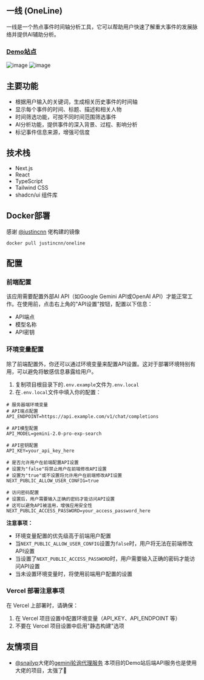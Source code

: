 ## 一线 (OneLine)

一线是一个热点事件时间轴分析工具，它可以帮助用户快速了解重大事件的发展脉络并提供AI辅助分析。
### [Demo站点](https://oneline.chengtx.me)
![image](https://github.com/user-attachments/assets/6d20acf8-c4a7-4a52-9849-1d526ec50ba7)
![image](https://github.com/user-attachments/assets/1b8adf2c-2223-4ba5-94bd-0c223889fd1b)

## 主要功能

- 根据用户输入的关键词，生成相关历史事件的时间轴
- 显示每个事件的时间、标题、描述和相关人物
- 时间筛选功能，可按不同时间范围筛选事件
- AI分析功能，提供事件的深入背景、过程、影响分析
- 标记事件信息来源，增强可信度

## 技术栈

- Next.js
- React
- TypeScript
- Tailwind CSS
- shadcn/ui 组件库

## Docker部署
感谢 [@justincnn](https://github.com/justincnn) 佬构建的镜像
```
docker pull justincnn/oneline
```

## 配置

### 前端配置

该应用需要配置外部AI API（如Google Gemini API或OpenAI API）才能正常工作。在使用前，点击右上角的"API设置"按钮，配置以下信息：

- API端点
- 模型名称
- API密钥

### 环境变量配置

除了前端配置外，你还可以通过环境变量来配置API设置。这对于部署环境特别有用，可以避免将敏感信息暴露给用户。

1. 复制项目根目录下的`.env.example`文件为`.env.local`
2. 在`.env.local`文件中填入你的配置：

```
# 服务器端环境变量
# API端点配置
API_ENDPOINT=https://api.example.com/v1/chat/completions

# API模型配置
API_MODEL=gemini-2.0-pro-exp-search

# API密钥配置
API_KEY=your_api_key_here

# 是否允许用户在前端配置API设置
# 设置为"false"将禁止用户在前端修改API设置
# 设置为"true"或不设置将允许用户在前端修改API设置
NEXT_PUBLIC_ALLOW_USER_CONFIG=true

# 访问密码配置
# 设置后，用户需要输入正确的密码才能访问API设置
# 这可以避免API被滥用，增强应用安全性
NEXT_PUBLIC_ACCESS_PASSWORD=your_access_password_here
```

**注意事项：**

- 环境变量配置的优先级高于前端用户配置
- 当`NEXT_PUBLIC_ALLOW_USER_CONFIG`设置为`false`时，用户将无法在前端修改API设置
- 当设置了`NEXT_PUBLIC_ACCESS_PASSWORD`时，用户需要输入正确的密码才能访问API设置
- 当未设置环境变量时，将使用前端用户配置的设置

### Vercel 部署注意事项

在 Vercel 上部署时，请确保：

1. 在 Vercel 项目设置中配置环境变量（API_KEY、API_ENDPOINT 等）
2. 不要在 Vercel 项目设置中启用"静态构建"选项

## 友情项目
- [@snailyp](https://github.com/snailyp)大佬的[gemini轮询代理服务](https://github.com/snailyp/gemini-balance) 本项目的Demo站后端API服务也是使用大佬的项目，太强了🤗
